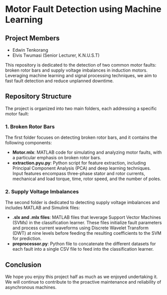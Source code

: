 # Motor Fault Detection using Machine Learning

## Project Members
- Edwin Tenkorang
- Elvis Twumasi (Senior Lecturer, K.N.U.S.T)

This repository is dedicated to the detection of two common motor faults: broken rotor bars and supply voltage imbalances in induction motors. Leveraging machine learning and signal processing techniques, we aim to fast fault detection and reduce unplanned downtime.

## Repository Structure

The project is organized into two main folders, each addressing a specific motor fault:

### 1. Broken Rotor Bars

The first folder focuses on detecting broken rotor bars, and it contains the following components:

- **Motor.mlx**: MATLAB code for simulating and analyzing motor faults, with a particular emphasis on broken rotor bars.
- **extraction.pyu.py**: Python script for feature extraction, including Principal Component Analysis (PCA) and deep learning techniques. Input features encompass three-phase stator and rotor currents, mechanical and load torque, time, rotor speed, and the number of poles.

### 2. Supply Voltage Imbalances

The second folder is dedicated to detecting supply voltage imbalances and includes MATLAB and Simulink files:

- **.slx and .mlx files**: MATLAB files that leverage Support Vector Machines (SVMs) in the classification learner. These files initialize fault parameters and process current waveforms using Discrete Wavelet Transform (DWT) at nine levels before feeding the resulting coefficients to the SVM for prediction.
- **preprocessor.py**: Python file to concatenate the different datasets for each fault into a single CSV file to feed into the classification learner.

## Conclusion

We hope you enjoy this project half as much as we enjoyed undertaking it. We will continue to contribute to the proactive maintenance and reliability of asynchronous machines.
